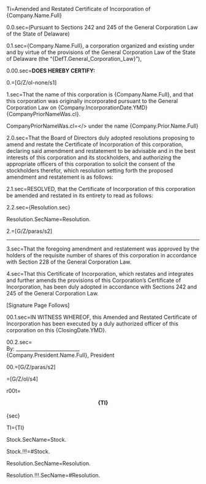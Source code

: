 Ti=Amended and Restated Certificate of Incorporation of {Company.Name.Full}

0.0.sec=(Pursuant to Sections 242 and 245 of the General Corporation Law of the State of Delaware) 

0.1.sec={Company.Name.Full}, a corporation organized and existing under and by virtue of the provisions of the General Corporation Law of the State of Delaware (the “{DefT.General_Corporation_Law}”),

0.00.sec=<b>DOES HEREBY CERTIFY:</b>

0.=[G/Z/ol-none/s1]

1.sec=That the name of this corporation is {Company.Name.Full}, and that this corporation was originally incorporated pursuant to the General Corporation Law on {Company.IncorporationDate.YMD}{CompanyPriorNameWas.cl}.

CompanyPriorNameWas.cl=</> under the name {Company.Prior.Name.Full}

2.0.sec=That the Board of Directors duly adopted resolutions proposing to amend and restate the Certificate of Incorporation of this corporation, declaring said amendment and restatement to be advisable and in the best interests of this corporation and its stockholders, and authorizing the appropriate officers of this corporation to solicit the consent of the stockholders therefor, which resolution setting forth the proposed amendment and restatement is as follows:

2.1.sec=RESOLVED, that the Certificate of Incorporation of this corporation be amended and restated in its entirety to read as follows:

2.2.sec={Resolution.sec}

Resolution.SecName=Resolution.

2.=[G/Z/paras/s2]

*     *     *
3.sec=That the foregoing amendment and restatement was approved by the holders of the requisite number of shares of this corporation in accordance with Section 228 of the General Corporation Law. 

4.sec=That this Certificate of Incorporation, which restates and integrates and further amends the provisions of this Corporation’s Certificate of Incorporation, has been duly adopted in accordance with Sections 242 and 245 of the General Corporation Law.

[Signature Page Follows]

 
00.1.sec=IN WITNESS WHEREOF, this Amended and Restated Certificate of Incorporation has been executed by a duly authorized officer of this corporation on this {ClosingDate.YMD}. 

00.2.sec=<br>By: __________________________	<br>{Company.President.Name.Full},	President

00.=[G/Z/paras/s2]

=[G/Z/ol/s4]

r00t=<center><b>{TI}</b></center><br>{sec}

TI=<span style='text-transform:uppercase'>{Ti}</span>

Stock.SecName=Stock.

Stock.!!!=#Stock.

Resolution.SecName=Resolution.

Resolution.!!!.SecName=#Resolution.
